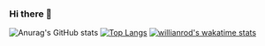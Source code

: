 ### Hi there 👋

<!--
**domuserk/domuserk** is a ✨ _special_ ✨ repository because its `README.md` (this file) appears on your GitHub profile.

Here are some ideas to get you started:

- 🔭 I’m currently working on ...
- 🌱 I’m currently learning ...
- 👯 I’m looking to collaborate on ...
- 🤔 I’m looking for help with ...
- 💬 Ask me about ...
- 📫 How to reach me: ...
- 😄 Pronouns: ...
- ⚡ Fun fact: ...
-->

![Anurag's GitHub stats](https://github-readme-stats.vercel.app/api?username=domuserk&show_icons=true&count_private=true)
[![Top Langs](https://github-readme-stats.vercel.app/api/top-langs/?username=domuserk&layout=compact)](https://github.com/domuserk/domuserk)
[![willianrod's wakatime stats](https://github-readme-stats.vercel.app/api/wakatime?username=willianrod)](https://github.com/domuserk/domuserk)
<!--[![Readme Card](https://github-readme-stats.vercel.app/api/pin/?username=domuserk&repo=MovieDb)](https://github.com/anuraghazra/github-readme-stats)-->

<!--<a href="https://github.com/anuraghazra/github-readme-stats">
  <img align="center" src="https://github-readme-stats.vercel.app/api/pin/?username=domuserk&repo=MovieDb" />
</a>-->
